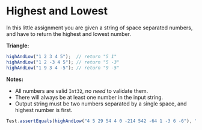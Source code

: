 # Highest and Lowest



In this little assignment you are given a string of space separated numbers, and have to return the highest and lowest number.

**Triangle:**

```javascript
highAndLow("1 2 3 4 5");  // return "5 1"
highAndLow("1 2 -3 4 5"); // return "5 -3"
highAndLow("1 9 3 4 -5"); // return "9 -5"
```

**Notes:**

- All numbers are valid `Int32`, no *need* to validate them.
- There will always be at least one number in the input string.
- Output string must be two numbers separated by a single space, and highest number is first.



```javascript
Test.assertEquals(highAndLow("4 5 29 54 4 0 -214 542 -64 1 -3 6 -6"), "542 -214");
```

